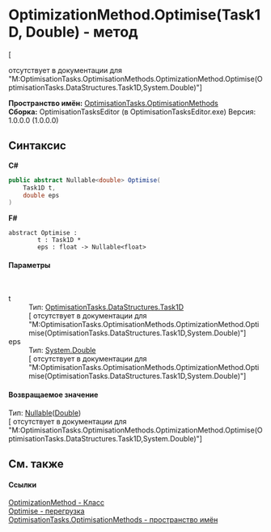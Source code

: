 # OptimizationMethod.Optimise(Task1D, Double) - метод
 

\[<summary> отсутствует в документации для "M:OptimisationTasks.OptimisationMethods.OptimizationMethod.Optimise(OptimisationTasks.DataStructures.Task1D,System.Double)"\]

**Пространство имён:**&nbsp;<a href="N_OptimisationTasks_OptimisationMethods">OptimisationTasks.OptimisationMethods</a><br />**Сборка:**&nbsp;OptimisationTasksEditor (в OptimisationTasksEditor.exe) Версия: 1.0.0.0 (1.0.0.0)

## Синтаксис

**C#**<br />
``` C#
public abstract Nullable<double> Optimise(
	Task1D t,
	double eps
)
```

**F#**<br />
``` F#
abstract Optimise : 
        t : Task1D * 
        eps : float -> Nullable<float> 

```


#### Параметры
&nbsp;<dl><dt>t</dt><dd>Тип:&nbsp;<a href="T_OptimisationTasks_DataStructures_Task1D">OptimisationTasks.DataStructures.Task1D</a><br />\[<param name="t"/> отсутствует в документации для "M:OptimisationTasks.OptimisationMethods.OptimizationMethod.Optimise(OptimisationTasks.DataStructures.Task1D,System.Double)"\]</dd><dt>eps</dt><dd>Тип:&nbsp;<a href="http://msdn2.microsoft.com/ru-ru/library/643eft0t" target="_blank">System.Double</a><br />\[<param name="eps"/> отсутствует в документации для "M:OptimisationTasks.OptimisationMethods.OptimizationMethod.Optimise(OptimisationTasks.DataStructures.Task1D,System.Double)"\]</dd></dl>

#### Возвращаемое значение
Тип:&nbsp;<a href="http://msdn2.microsoft.com/ru-ru/library/b3h38hb0" target="_blank">Nullable</a>(<a href="http://msdn2.microsoft.com/ru-ru/library/643eft0t" target="_blank">Double</a>)<br />\[<returns> отсутствует в документации для "M:OptimisationTasks.OptimisationMethods.OptimizationMethod.Optimise(OptimisationTasks.DataStructures.Task1D,System.Double)"\]

## См. также


#### Ссылки
<a href="T_OptimisationTasks_OptimisationMethods_OptimizationMethod">OptimizationMethod - Класс</a><br /><a href="Overload_OptimisationTasks_OptimisationMethods_OptimizationMethod_Optimise">Optimise - перегрузка</a><br /><a href="N_OptimisationTasks_OptimisationMethods">OptimisationTasks.OptimisationMethods - пространство имён</a><br />